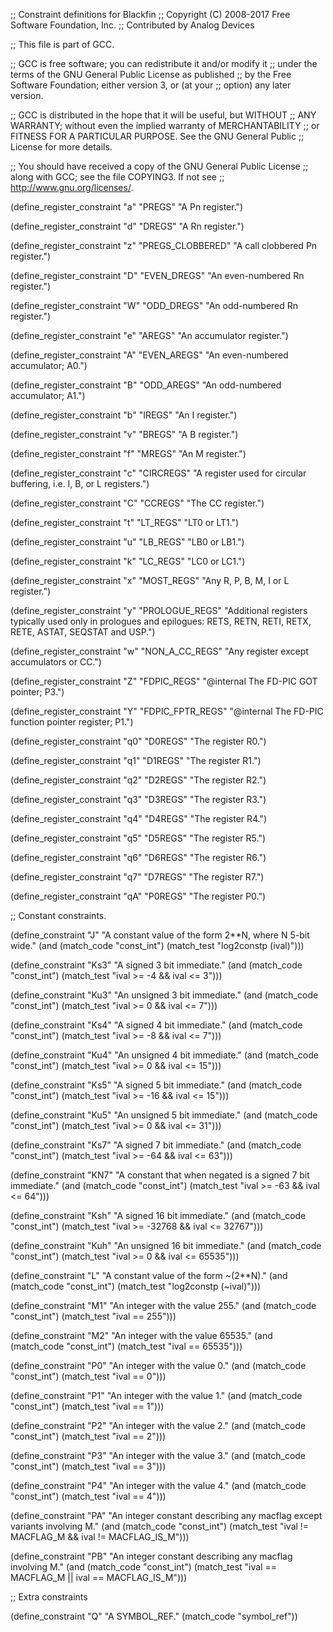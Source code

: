 ;; Constraint definitions for Blackfin
;; Copyright (C) 2008-2017 Free Software Foundation, Inc.
;; Contributed by Analog Devices

;; This file is part of GCC.

;; GCC is free software; you can redistribute it and/or modify it
;; under the terms of the GNU General Public License as published
;; by the Free Software Foundation; either version 3, or (at your
;; option) any later version.

;; GCC is distributed in the hope that it will be useful, but WITHOUT
;; ANY WARRANTY; without even the implied warranty of MERCHANTABILITY
;; or FITNESS FOR A PARTICULAR PURPOSE.  See the GNU General Public
;; License for more details.

;; You should have received a copy of the GNU General Public License
;; along with GCC; see the file COPYING3.  If not see
;; <http://www.gnu.org/licenses/>.

(define_register_constraint "a" "PREGS"
  "A Pn register.")

(define_register_constraint "d" "DREGS"
  "A Rn register.")

(define_register_constraint "z" "PREGS_CLOBBERED"
  "A call clobbered Pn register.")

(define_register_constraint "D" "EVEN_DREGS"
  "An even-numbered Rn register.")

(define_register_constraint "W" "ODD_DREGS"
  "An odd-numbered Rn register.")

(define_register_constraint "e" "AREGS"
  "An accumulator register.")

(define_register_constraint "A" "EVEN_AREGS"
  "An even-numbered accumulator; A0.")

(define_register_constraint "B" "ODD_AREGS"
  "An odd-numbered accumulator; A1.")

(define_register_constraint "b" "IREGS"
  "An I register.")

(define_register_constraint "v" "BREGS"
  "A B register.")

(define_register_constraint "f" "MREGS"
  "An M register.")

(define_register_constraint "c" "CIRCREGS"
  "A register used for circular buffering, i.e. I, B, or L registers.")

(define_register_constraint "C" "CCREGS"
  "The CC register.")

(define_register_constraint "t" "LT_REGS"
  "LT0 or LT1.")

(define_register_constraint "u" "LB_REGS"
  "LB0 or LB1.")

(define_register_constraint "k" "LC_REGS"
  "LC0 or LC1.")

(define_register_constraint "x" "MOST_REGS"
  "Any R, P, B, M, I or L register.")

(define_register_constraint "y" "PROLOGUE_REGS"
  "Additional registers typically used only in prologues and epilogues:
   RETS, RETN, RETI, RETX, RETE, ASTAT, SEQSTAT and USP.")

(define_register_constraint "w" "NON_A_CC_REGS"
  "Any register except accumulators or CC.")

(define_register_constraint "Z" "FDPIC_REGS"
  "@internal The FD-PIC GOT pointer; P3.")

(define_register_constraint "Y" "FDPIC_FPTR_REGS"
  "@internal The FD-PIC function pointer register; P1.")

(define_register_constraint "q0" "D0REGS"
  "The register R0.")

(define_register_constraint "q1" "D1REGS"
  "The register R1.")

(define_register_constraint "q2" "D2REGS"
  "The register R2.")

(define_register_constraint "q3" "D3REGS"
  "The register R3.")

(define_register_constraint "q4" "D4REGS"
  "The register R4.")

(define_register_constraint "q5" "D5REGS"
  "The register R5.")

(define_register_constraint "q6" "D6REGS"
  "The register R6.")

(define_register_constraint "q7" "D7REGS"
  "The register R7.")

(define_register_constraint "qA" "P0REGS"
  "The register P0.")

;; Constant constraints.

(define_constraint "J"
  "A constant value of the form 2**N, where N 5-bit wide."
  (and (match_code "const_int")
       (match_test "log2constp (ival)")))

(define_constraint "Ks3"
  "A signed 3 bit immediate."
  (and (match_code "const_int")
       (match_test "ival >= -4 && ival <= 3")))

(define_constraint "Ku3"
  "An unsigned 3 bit immediate."
  (and (match_code "const_int")
       (match_test "ival >= 0 && ival <= 7")))

(define_constraint "Ks4"
  "A signed 4 bit immediate."
  (and (match_code "const_int")
       (match_test "ival >= -8 && ival <= 7")))

(define_constraint "Ku4"
  "An unsigned 4 bit immediate."
  (and (match_code "const_int")
       (match_test "ival >= 0 && ival <= 15")))

(define_constraint "Ks5"
  "A signed 5 bit immediate."
  (and (match_code "const_int")
       (match_test "ival >= -16 && ival <= 15")))

(define_constraint "Ku5"
  "An unsigned 5 bit immediate."
  (and (match_code "const_int")
       (match_test "ival >= 0 && ival <= 31")))

(define_constraint "Ks7"
  "A signed 7 bit immediate."
  (and (match_code "const_int")
       (match_test "ival >= -64 && ival <= 63")))

(define_constraint "KN7"
  "A constant that when negated is a signed 7 bit immediate."
  (and (match_code "const_int")
       (match_test "ival >= -63 && ival <= 64")))

(define_constraint "Ksh"
  "A signed 16 bit immediate."
  (and (match_code "const_int")
       (match_test "ival >= -32768 && ival <= 32767")))

(define_constraint "Kuh"
  "An unsigned 16 bit immediate."
  (and (match_code "const_int")
       (match_test "ival >= 0 && ival <= 65535")))

(define_constraint "L"
  "A constant value of the form ~(2**N)."
  (and (match_code "const_int")
       (match_test "log2constp (~ival)")))

(define_constraint "M1"
  "An integer with the value 255."
  (and (match_code "const_int")
       (match_test "ival == 255")))

(define_constraint "M2"
  "An integer with the value 65535."
  (and (match_code "const_int")
       (match_test "ival == 65535")))

(define_constraint "P0"
  "An integer with the value 0."
  (and (match_code "const_int")
       (match_test "ival == 0")))

(define_constraint "P1"
  "An integer with the value 1."
  (and (match_code "const_int")
       (match_test "ival == 1")))

(define_constraint "P2"
  "An integer with the value 2."
  (and (match_code "const_int")
       (match_test "ival == 2")))

(define_constraint "P3"
  "An integer with the value 3."
  (and (match_code "const_int")
       (match_test "ival == 3")))

(define_constraint "P4"
  "An integer with the value 4."
  (and (match_code "const_int")
       (match_test "ival == 4")))

(define_constraint "PA"
  "An integer constant describing any macflag except variants involving M."
  (and (match_code "const_int")
       (match_test "ival != MACFLAG_M && ival != MACFLAG_IS_M")))

(define_constraint "PB"
  "An integer constant describing any macflag involving M."
  (and (match_code "const_int")
       (match_test "ival == MACFLAG_M || ival == MACFLAG_IS_M")))


;; Extra constraints

(define_constraint "Q"
  "A SYMBOL_REF."
  (match_code "symbol_ref"))

